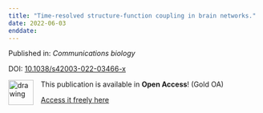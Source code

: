 ```yaml
---
title: "Time-resolved structure-function coupling in brain networks."
date: 2022-06-03
enddate:
---
```


Published in: *Communications biology*

DOI: [10.1038/s42003-022-03466-x](https://doi.org/10.1038/s42003-022-03466-x)

<img src="https://upload.wikimedia.org/wikipedia/commons/thumb/7/77/Open_Access_logo_PLoS_transparent.svg/800px-Open_Access_logo_PLoS_transparent.svg.png" alt="drawing" width="50" align="left"/> &nbsp;&nbsp;&nbsp;This publication is available in **Open Access**! (Gold OA)

&nbsp;&nbsp;&nbsp;[Access it freely here](https://www.nature.com/articles/s42003-022-03466-x.pdf
)

